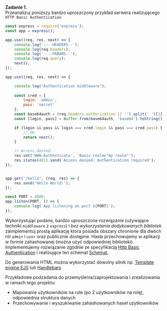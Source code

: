 **Zadanie 1.**\
Przeanalizuj poniższy bardzo uproszczony przykład serwera realizującego `HTTP Basic Authentication`

```javascript
const express = require('express');
const app = express();

app.use((req, res, next) => {
    console.log('----HEADERS--');
    console.log(req.headers);
    console.log('----PARAMS--');
    console.log(req.query);
    next();
});

app.use((req, res, next) => {

    console.log("Authentication middleware");
    
    const cred = {
        login: 'admin',
        pass: 'secret'
    };
    const base64auth = (req.headers.authorization || '').split(' ')[1] || '';
    const [login, pass] = Buffer.from(base64auth, 'base64').toString().split(':');

    if (login && pass && login === cred.login && pass === cred.pass) {
        // OK
        return next();
    }

    // Access denied
    res.set('WWW-Authenticate', 'Basic realm="my realm"');
    res.status(401).send('Access denied: Authentication required');
});


app.get("/hello", (req, res) => {
    res.send('Hello World!');
});

const PORT = 4000;
app.listen(PORT, () => {
    console.log(`App listening on port ${PORT}`);
});
```

Wykorzystując podane, bardzo uproszczone rozwiązanie (używające techniki `middleware` z `express`) i *bez wykorzystania dedykowanych bibliotek* zaimplementuj prostą aplikację która posiada obszary chronione dla dwóch ról `admin` i `user` oraz publicznie dostępne. Hasła przechowujemy w aplikacji w formie zahashowanej (można użyć odpowiedniej biblioteki). Implementujemy rozwiązanie zgodnie ze specyfikacją [Http Basic Authentication](https://developer.mozilla.org/en-US/docs/Web/HTTP/Authentication) i realizujące ten schemat [Schemat](https://developer.mozilla.org/en-US/docs/Web/HTTP/Authentication#authentication_schemes). 

Do generowania HTML można wykorzystać dowolny silnik np. [Template engine EJS](https://ejs.co) lub [Handlebars](https://handlebarsjs.com/)

Przykładowe podzadania do przemyślenia/zaprojektowania i zrealizowania w ramach tego projektu:
- Mapowanie użytkowników na role (po 2 użytkowników na rolę), odpowiednia struktura danych
- Przechowywanie i wyszukiwanie zahashowanych haseł użytkowników
